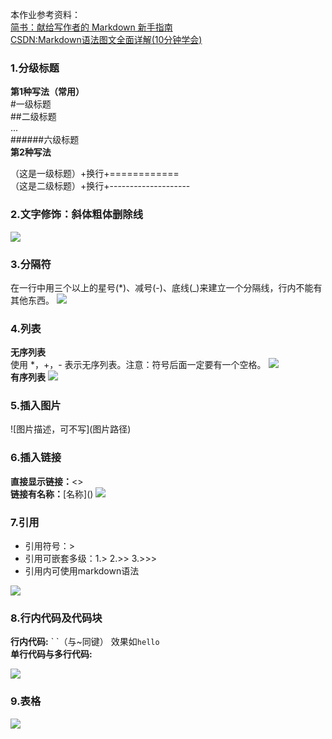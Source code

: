 本作业参考资料：  
[简书：献给写作者的 Markdown 新手指南](https://www.jianshu.com/p/q81RER)  
[CSDN:Markdown语法图文全面详解(10分钟学会)](https://blog.csdn.net/u014061630/article/details/81359144#31-%E6%8D%A2%E8%A1%8C)
### 1.分级标题
**第1种写法（常用）**  
#一级标题  
##二级标题  
...  
######六级标题  
**第2种写法**  
>
（这是一级标题）+换行+============  
（这是二级标题）+换行+--------------------  

### 2.文字修饰：斜体粗体删除线
![](https://s3.cn-north-1.amazonaws.com.cn/tws-upload/images/1550238060082-3266b44f-b2dd-4f10-9db7-330b10462467.png)
### 3.分隔符
在一行中用三个以上的星号(*)、减号(-)、底线(_)来建立一个分隔线，行内不能有其他东西。
![](https://s3.cn-north-1.amazonaws.com.cn/tws-upload/images/1550238255880-d5898276-93d3-4572-907e-6224e74ba506.png)
### 4.列表
**无序列表**   
使用 *，+，- 表示无序列表。注意：符号后面一定要有一个空格。
![](https://s3.cn-north-1.amazonaws.com.cn/tws-upload/images/1550238395490-050269ff-dcdb-4cfc-8415-2583d03fdf3c.png)   
**有序列表**
![](https://s3.cn-north-1.amazonaws.com.cn/tws-upload/images/1550238403648-ef1c8e12-dd25-4f23-acd4-ec7b31b4eaa3.png)
### 5.插入图片
\!\[图片描述，可不写\](图片路径)
### 6.插入链接
**直接显示链接：**<>  
**链接有名称：**\[名称]()
![](https://s3.cn-north-1.amazonaws.com.cn/tws-upload/images/1550238767236-2b234851-a915-426c-b5b4-e5e7ab165c44.png)
### 7.引用
- 引用符号：> 
- 引用可嵌套多级：1.>   2.>>   3.>>>
- 引用内可使用markdown语法

![](https://s3.cn-north-1.amazonaws.com.cn/tws-upload/images/1550239181132-288d8d7e-4cd0-4ee5-a796-fd117db49269.png)

### 8.行内代码及代码块
**行内代码:** \` \`（与~同键）  效果如`hello`  
**单行代码与多行代码:**

![](https://s3.cn-north-1.amazonaws.com.cn/tws-upload/images/1550239601855-b41ce856-e120-42ae-a5d0-a1bb734c1d18.webp)
### 9.表格

![](https://s3.cn-north-1.amazonaws.com.cn/tws-upload/images/1550239696640-bc92e364-17a7-4d98-9d82-0749dbda3a50.png)

